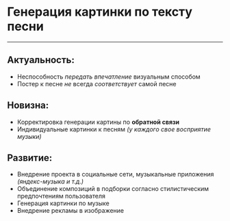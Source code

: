 Генерация картинки по тексту песни
==================================
****
## Актуальность:
* Неспособность *передать впечатление* визуальным способом
* Постер к песне *не* всегда *соответствует* самой песне

## Новизна:
* Корректировка генерации картины по __обратной связи__
* Индивидуальные картинки к песням *(у каждого свое восприятие музыки)*

## Развитие:
* Внедрение проекта в социальные сети, музыкальные приложения *(яндекс-музыка и т.д.)*
* Объединение композиций в подборки согласно стилистическим предпочтениям пользователя
* Генерация картинки по музыке
* Внедрение рекламы в изображение
